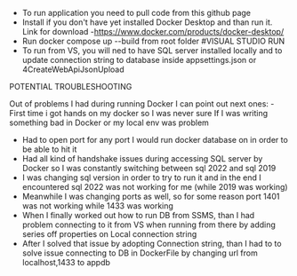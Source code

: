 - To run application you need to pull code from this github page
- Install if you don't have yet installed Docker Desktop and than run it. Link for download -https://www.docker.com/products/docker-desktop/
- Run docker compose up --build from root folder
  #VISUAL STUDIO RUN
- To run from VS, you will ned to have SQL server installed locally and to update connection string to database inside appsettings.json or 4CreateWebApiJsonUpload

POTENTIAL TROUBLESHOOTING

Out of problems I had during running Docker I can point out next ones: - First time i got hands on my docker so I was never sure If I was writing something bad in Docker or my local env was problem
- Had to open port for any port I would run docker database on in order to be able to hit it
- Had all kind of handshake issues during accessing SQL server by Docker so I was constantly switching between sql 2022 and sql 2019
- I was changing sql version in order to try to run it and in the end I encountered sql 2022 was not working for me (while 2019 was working)
- Meanwhile I was changing ports as well, so for some reason port 1401 was not working while 1433 was working
- When I finally worked out how to run DB from SSMS, than I had problem connecting to it from VS when running from there by adding series off properties on Local connection string
- After I solved that issue by adopting Connection string, than I had to to solve issue connecting to DB in DockerFile by changing url from localhost,1433 to appdb
